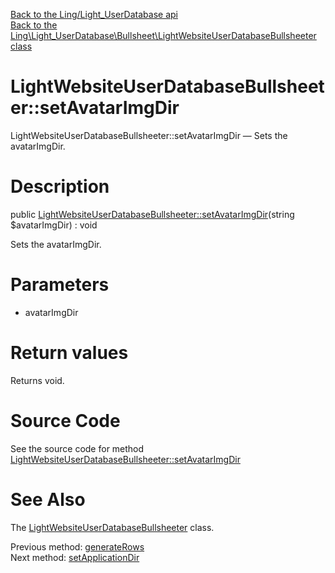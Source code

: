 [Back to the Ling/Light_UserDatabase api](https://github.com/lingtalfi/Light_UserDatabase/blob/master/doc/api/Ling/Light_UserDatabase.md)<br>
[Back to the Ling\Light_UserDatabase\Bullsheet\LightWebsiteUserDatabaseBullsheeter class](https://github.com/lingtalfi/Light_UserDatabase/blob/master/doc/api/Ling/Light_UserDatabase/Bullsheet/LightWebsiteUserDatabaseBullsheeter.md)


LightWebsiteUserDatabaseBullsheeter::setAvatarImgDir
================



LightWebsiteUserDatabaseBullsheeter::setAvatarImgDir — Sets the avatarImgDir.




Description
================


public [LightWebsiteUserDatabaseBullsheeter::setAvatarImgDir](https://github.com/lingtalfi/Light_UserDatabase/blob/master/doc/api/Ling/Light_UserDatabase/Bullsheet/LightWebsiteUserDatabaseBullsheeter/setAvatarImgDir.md)(string $avatarImgDir) : void




Sets the avatarImgDir.




Parameters
================


- avatarImgDir

    


Return values
================

Returns void.








Source Code
===========
See the source code for method [LightWebsiteUserDatabaseBullsheeter::setAvatarImgDir](https://github.com/lingtalfi/Light_UserDatabase/blob/master/Bullsheet/LightWebsiteUserDatabaseBullsheeter.php#L111-L114)


See Also
================

The [LightWebsiteUserDatabaseBullsheeter](https://github.com/lingtalfi/Light_UserDatabase/blob/master/doc/api/Ling/Light_UserDatabase/Bullsheet/LightWebsiteUserDatabaseBullsheeter.md) class.

Previous method: [generateRows](https://github.com/lingtalfi/Light_UserDatabase/blob/master/doc/api/Ling/Light_UserDatabase/Bullsheet/LightWebsiteUserDatabaseBullsheeter/generateRows.md)<br>Next method: [setApplicationDir](https://github.com/lingtalfi/Light_UserDatabase/blob/master/doc/api/Ling/Light_UserDatabase/Bullsheet/LightWebsiteUserDatabaseBullsheeter/setApplicationDir.md)<br>


